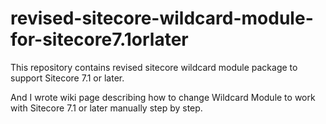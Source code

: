 revised-sitecore-wildcard-module-for-sitecore7.1orlater
=======================================================

This repository contains revised sitecore wildcard module package to support Sitecore 7.1 or later.

And I wrote wiki page describing how to change Wildcard Module to work with Sitecore 7.1 or later manually step by step.
